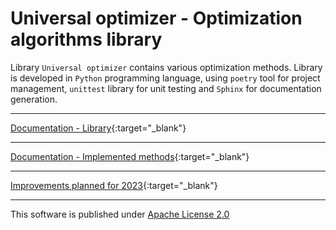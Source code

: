 # Universal optimizer - Optimization algorithms library

Library `Universal optimizer` contains various optimization methods. Library is developed in `Python` programming language, using `poetry` tool for project management, `unittest`  library for unit testing and `Sphinx` for documentation generation.

---

[Documentation - Library](https://vladofilipovic.github.io/universal-optimizer/){:target="_blank"}

---

[Documentation - Implemented methods](https://vladofilipovic.github.io/universal-optimizer/implemented_algorithms.html){:target="_blank"}

---

[Improvements planned for 2023](IMPROVEMENTS_2023.md){:target="_blank"} 

---
This software is published under [Apache License 2.0](LICENSE)
